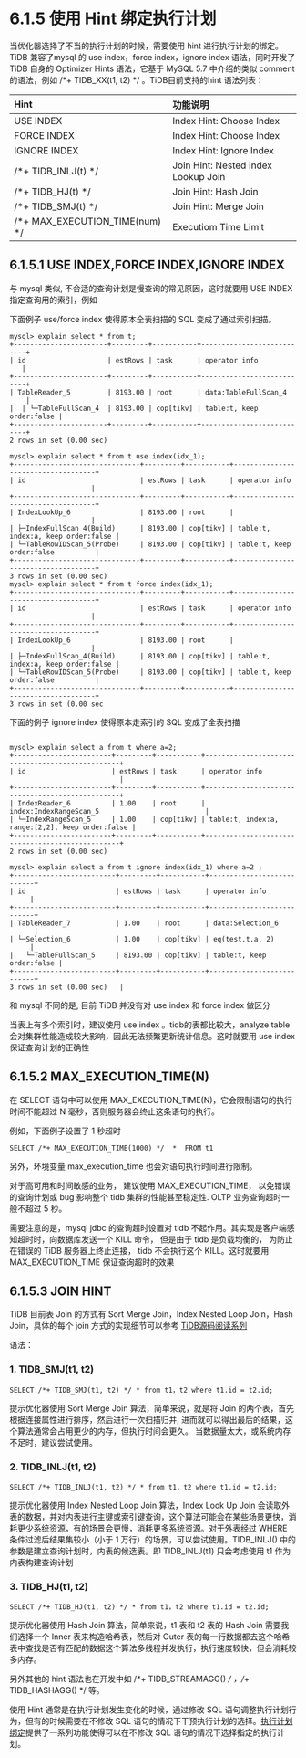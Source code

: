 # 6.1.5 使用 Hint 绑定执行计划
当优化器选择了不当的执行计划的时候，需要使用 hint 进行执行计划的绑定。TiDB 兼容了mysql 的 use index，force index，ignore index 语法，同时开发了 TiDB 自身的 Optimizer Hints 语法，它基于 MySQL 5.7 中介绍的类似 comment 的语法，例如 /*+ TIDB_XX(t1, t2) */ 。TiDB目前支持的hint 语法列表：

| Hint   | 功能说明   | 
|:----|:----|
| USE INDEX   | Index Hint: Choose Index   | 
| FORCE INDEX   | Index Hint: Choose Index   | 
| IGNORE INDEX   | Index Hint: Ignore Index   | 
| /*+ TIDB_INLJ(t) */   | Join Hint: Nested Index Lookup Join   | 
| /*+ TIDB_HJ(t) */   | Join Hint: Hash Join   | 
| /*+ TIDB_SMJ(t) */   | Join Hint: Merge Join   | 
| /*+ MAX_EXECUTION_TIME(num) */   | Executiom Time Limit   | 


## 6.1.5.1 USE INDEX,FORCE INDEX,IGNORE INDEX
与 mysql 类似, 不合适的查询计划是慢查询的常见原因，这时就要用 USE INDEX 指定查询用的索引，例如


下面例子 use/force index 使得原本全表扫描的 SQL 变成了通过索引扫描。
```
mysql> explain select * from t;  
+-----------------------+---------+-----------+---------------------------+ 
| id                    | estRows | task      | operator info             |
+-----------------------+---------+-----------+---------------------------+  
| TableReader_5         | 8193.00 | root      | data:TableFullScan_4      |
|  | └─TableFullScan_4  | 8193.00 | cop[tikv] | table:t, keep order:false |  
+-----------------------+---------+-----------+---------------------------+  
2 rows in set (0.00 sec)   

mysql> explain select * from t use index(idx_1);  
+-------------------------------+---------+-----------+------------------------------------+  
| id                            | estRows | task      | operator info                      |  
+-------------------------------+---------+-----------+------------------------------------+  
| IndexLookUp_6                 | 8193.00 | root      |                                    |  
| ├─IndexFullScan_4(Build)      | 8193.00 | cop[tikv] | table:t, index:a, keep order:false |  
| └─TableRowIDScan_5(Probe)     | 8193.00 | cop[tikv] | table:t, keep order:false          |  
+-------------------------------+---------+-----------+------------------------------------+  
3 rows in set (0.00 sec)    
mysql> explain select * from t force index(idx_1);  
+-------------------------------+---------+-----------+------------------------------------+  
| id                            | estRows | task      | operator info                      |  
+-------------------------------+---------+-----------+------------------------------------+  
| IndexLookUp_6                 | 8193.00 | root      |                                    |  
| ├─IndexFullScan_4(Build)      | 8193.00 | cop[tikv] | table:t, index:a, keep order:false |  
| └─TableRowIDScan_5(Probe)     | 8193.00 | cop[tikv] | table:t, keep order:false          |  
+-------------------------------+---------+-----------+------------------------------------+  
3 rows in set (0.00 sec   
```

下面的例子 ignore index 使得原本走索引的 SQL  变成了全表扫描
```

mysql> explain select a from t where a=2;  
+------------------------+---------+-----------+-------------------------------------------------+  
| id                     | estRows | task      | operator info                                   |  
+------------------------+---------+-----------+-------------------------------------------------+  
| IndexReader_6          | 1.00    | root      | index:IndexRangeScan_5                          | 
| └─IndexRangeScan_5     | 1.00    | cop[tikv] | table:t, index:a, range:[2,2], keep order:false |  
+------------------------+---------+-----------+-------------------------------------------------+  
2 rows in set (0.00 sec)   

mysql> explain select a from t ignore index(idx_1) where a=2 ;
+-------------------------+---------+-----------+---------------------------+  
| id                      | estRows | task      | operator info             |
+-------------------------+---------+-----------+---------------------------+  
| TableReader_7           | 1.00    | root      | data:Selection_6          |  
| └─Selection_6           | 1.00    | cop[tikv] | eq(test.t.a, 2)           |  
|   └─TableFullScan_5     | 8193.00 | cop[tikv] | table:t, keep order:false |
+-------------------------+---------+-----------+---------------------------+  
3 rows in set (0.00 sec)   | 
```

和 mysql 不同的是, 目前 TiDB 并没有对 use index 和 force index 做区分

当表上有多个索引时，建议使用 use index 。tidb的表都比较大，analyze table 会对集群性能造成较大影响，因此无法频繁更新统计信息。这时就要用 use index 保证查询计划的正确性

## 6.1.5.2 MAX_EXECUTION_TIME(N)

在 SELECT 语句中可以使用 MAX_EXECUTION_TIME(N)，它会限制语句的执行时间不能超过 N 毫秒，否则服务器会终止这条语句的执行。

例如，下面例子设置了 1 秒超时
```
SELECT /*+ MAX_EXECUTION_TIME(1000) */  *  FROM t1
```
另外，环境变量 max_execution_time 也会对语句执行时间进行限制。


对于高可用和时间敏感的业务， 建议使用 MAX_EXECUTION_TIME， 以免错误的查询计划或 bug 影响整个 tidb 集群的性能甚至稳定性. OLTP 业务查询超时一般不超过 5 秒。

需要注意的是，mysql jdbc 的查询超时设置对 tidb 不起作用。其实现是客户端感知超时时，向数据库发送一个 KILL 命令， 但是由于 tidb 是负载均衡的， 为防止在错误的 TiDB 服务器上终止连接， tidb 不会执行这个 KILL。这时就要用 MAX_EXECUTION_TIME 保证查询超时的效果

## 6.1.5.3 JOIN HINT

TiDB 目前表 Join 的方式有 Sort Merge Join，Index Nested Loop Join，Hash Join，具体的每个 join 方式的实现细节可以参考 [TiDB源码阅读系列](https://pingcap.com/blog-cn/#TiDB-%E6%BA%90%E7%A0%81%E9%98%85%E8%AF%BB)

语法：


### 1. TIDB_SMJ(t1, t2)

```
SELECT /*+ TIDB_SMJ(t1, t2) */ * from t1，t2 where t1.id = t2.id;
```
提示优化器使用 Sort Merge Join 算法，简单来说，就是将 Join 的两个表，首先根据连接属性进行排序，然后进行一次扫描归并, 进而就可以得出最后的结果，这个算法通常会占用更少的内存，但执行时间会更久。 当数据量太大，或系统内存不足时，建议尝试使用。


### 2. TIDB_INLJ(t1, t2)

```
SELECT /*+ TIDB_INLJ(t1, t2) */ * from t1，t2 where t1.id = t2.id;
```
提示优化器使用 Index Nested Loop Join 算法，Index Look Up Join 会读取外表的数据，并对内表进行主键或索引键查询，这个算法可能会在某些场景更快，消耗更少系统资源，有的场景会更慢，消耗更多系统资源。对于外表经过 WHERE 条件过滤后结果集较小（小于 1 万行）的场景，可以尝试使用。TIDB_INLJ() 中的参数是建立查询计划时，内表的候选表。即 TIDB_INLJ(t1) 只会考虑使用 t1 作为内表构建查询计划


### 3. TIDB_HJ(t1, t2)

```
SELECT /*+ TIDB_HJ(t1, t2) */ * from t1，t2 where t1.id = t2.id;
```
提示优化器使用 Hash Join 算法，简单来说，t1 表和 t2 表的 Hash Join 需要我们选择一个 Inner 表来构造哈希表，然后对 Outer 表的每一行数据都去这个哈希表中查找是否有匹配的数据这个算法多线程并发执行，执行速度较快，但会消耗较多内存。

另外其他的 hint 语法也在开发中如 /*+ TIDB_STREAMAGG() */ ，/*+ TIDB_HASHAGG() */ 等。

使用 Hint 通常是在执行计划发生变化的时候，通过修改 SQL 语句调整执行计划行为，但有的时候需要在不修改 SQL 语句的情况下干预执行计划的选择。[执行计划绑定](https://pingcap.com/docs-cn/stable/reference/performance/execution-plan-bind/)提供了一系列功能使得可以在不修改 SQL 语句的情况下选择指定的执行计划。




# 

